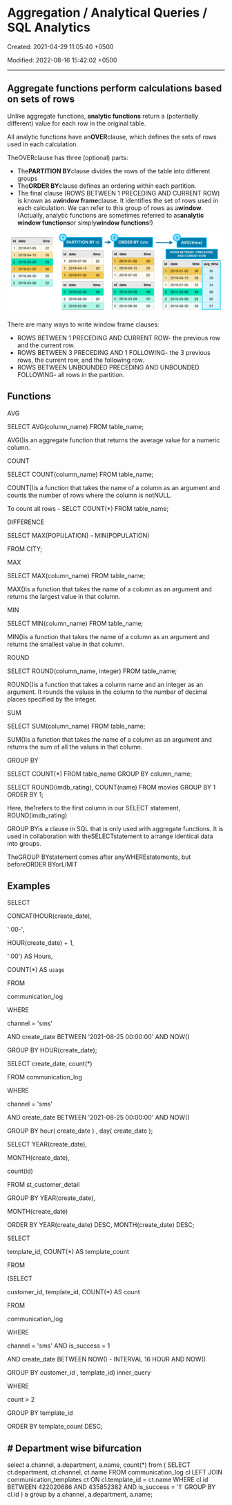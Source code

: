 # Aggregation / Analytical Queries / SQL Analytics

Created: 2021-04-29 11:05:40 +0500

Modified: 2022-08-16 15:42:02 +0500

---

## Aggregate functions perform calculations based on sets of rows

Unlike aggregate functions, **analytic functions** return a (potentially different) value for each row in the original table.

All analytic functions have an**OVER**clause, which defines the sets of rows used in each calculation.

TheOVERclause has three (optional) parts:
-   The**PARTITION BY**clause divides the rows of the table into different groups
-   The**ORDER BY**clause defines an ordering within each partition.
-   The final clause (ROWS BETWEEN 1 PRECEDING AND CURRENT ROW) is known as a**window frame**clause. It identifies the set of rows used in each calculation. We can refer to this group of rows as a**window**. (Actually, analytic functions are sometimes referred to as**analytic window functions**or simply**window functions**!)

![first_query](media/DQL---Data-Query-Language_Aggregation---Analytical-Queries---SQL-Analytics-image1.png)

There are many ways to write window frame clauses:
-   ROWS BETWEEN 1 PRECEDING AND CURRENT ROW- the previous row and the current row.
-   ROWS BETWEEN 3 PRECEDING AND 1 FOLLOWING- the 3 previous rows, the current row, and the following row.
-   ROWS BETWEEN UNBOUNDED PRECEDING AND UNBOUNDED FOLLOWING- all rows in the partition.

## Functions

AVG

SELECT AVG(column_name)
FROM table_name;

AVG()is an aggregate function that returns the average value for a numeric column.

COUNT

SELECT COUNT(column_name)
FROM table_name;

COUNT()is a function that takes the name of a column as an argument and counts the number of rows where the column is notNULL.

To count all rows - SELCT COUNT(*) FROM table_name;

DIFFERENCE

SELECT MAX(POPULATION) - MIN(POPULATION)

FROM CITY;

MAX

SELECT MAX(column_name)
FROM table_name;

MAX()is a function that takes the name of a column as an argument and returns the largest value in that column.

MIN

SELECT MIN(column_name)
FROM table_name;

MIN()is a function that takes the name of a column as an argument and returns the smallest value in that column.

ROUND

SELECT ROUND(column_name, integer)
FROM table_name;

ROUND()is a function that takes a column name and an integer as an argument. It rounds the values in the column to the number of decimal places specified by the integer.

SUM

SELECT SUM(column_name)
FROM table_name;

SUM()is a function that takes the name of a column as an argument and returns the sum of all the values in that column.

GROUP BY

SELECT COUNT(*)
FROM table_name
GROUP BY column_name;

SELECT ROUND(imdb_rating), COUNT(name) FROM movies GROUP BY 1 ORDER BY 1;

Here, the1refers to the first column in our SELECT statement, ROUND(imdb_rating)

GROUP BYis a clause in SQL that is only used with aggregate functions. It is used in collaboration with theSELECTstatement to arrange identical data into groups.

TheGROUP BYstatement comes after anyWHEREstatements, but beforeORDER BYorLIMIT

## Examples

SELECT

CONCAT(HOUR(create_date),

':00-',

HOUR(create_date) + 1,

':00') AS Hours,

COUNT(*) AS `usage`

FROM

communication_log

WHERE

channel = 'sms'

AND create_date BETWEEN '2021-08-25 00:00:00' AND NOW()

GROUP BY HOUR(create_date);

SELECT create_date, count(*)

FROM communication_log

WHERE

channel = 'sms'

AND create_date BETWEEN '2021-08-25 00:00:00' AND NOW()

GROUP BY hour( create_date ) , day( create_date );

SELECT YEAR(create_date),

MONTH(create_date),

count(id)

FROM st_customer_detail

GROUP BY YEAR(create_date),

MONTH(create_date)

ORDER BY YEAR(create_date) DESC, MONTH(create_date) DESC;

SELECT

template_id, COUNT(*) AS template_count

FROM

(SELECT

customer_id, template_id, COUNT(*) AS count

FROM

communication_log

WHERE

channel = 'sms' AND is_success = 1

AND create_date BETWEEN NOW() - INTERVAL 16 HOUR AND NOW()

GROUP BY customer_id , template_id) inner_query

WHERE

count > 2

GROUP BY template_id

ORDER BY template_count DESC;

## # Department wise bifurcation

select a.channel, a.department, a.name, count(*) from (
SELECT ct.department, ct.channel, ct.name
FROM communication_log cl
LEFT JOIN communication_templates ct ON cl.template_id = ct.name
WHERE cl.id BETWEEN 422020686 AND 435852382
AND is_success = '1'
GROUP BY cl.id
) a group by a.channel, a.department, a.name;


